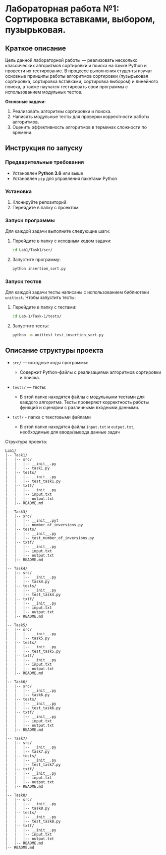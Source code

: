# Лабораторная работа №1: Сортировка вставками, выбором, пузырьковая.

## Краткое описание

Цель данной лабораторной работы — реализовать несколько классических алгоритмов сортировки и поиска на языке Python и провести их тестирование. В процессе выполнения студенты изучат основные принципы работы алгоритмов сортировки (пузырьковая сортировка, сортировка вставками, сортировка выбором) и линейного поиска, а также научатся тестировать свои программы с использованием модульных тестов.

**Основные задачи:**

1. Реализовать алгоритмы сортировки и поиска.
2. Написать модульные тесты для проверки корректности работы алгоритмов.
3. Оценить эффективность алгоритмов в терминах сложности по времени.

## Инструкция по запуску

### Предварительные требования

- Установлен **Python 3.6** или выше
- Установлен `pip` для управления пакетами Python

### Установка

1. Клонируйте репозиторий
2. Перейдите в папку с проектом

### Запуск программы

Для каждой задачи выполните следующие шаги:

1. Перейдите в папку с исходным кодом задачи:
   ```bash
   cd Lab1/Task1/scr/
   ```

2. Запустите программу:
   ```bash
   python insertion_sort.py
   ```

### Запуск тестов

Для каждой задачи тесты написаны с использованием библиотеки `unittest`. Чтобы запустить тесты:

1. Перейдите в папку с тестами:
   ```bash
   cd Lab-1/Task-1/tests/
   ```

2. Запустите тесты:
   ```bash
   python -m unittest test_insertion_sort.py
   ```

## Описание структуры проекта

- `src/` — исходные коды программы:
  - Содержит Python-файлы с реализациями алгоритмов сортировки и поиска.
  
- `tests/` — тесты:
  - В этой папке находятся файлы с модульными тестами для каждого алгоритма. Тесты проверяют корректность работы функций и сценарии с различными входными данными.
- `txtf/` - папка с текстовыми файлами
  - В этой папке находятся файлы `input.txt` и `output.txt`, необходимые для ввода/вывода данные задач 

Структура проекта:

```
Lab1/
|-- Task1/
|   |-- src/
|   |   |-- __init__.py
|   |   |-- task1.py
|   |-- tests/
|   |   |-- __init__.py
|   |   |-- test_task1.py
|   |-- txtf/
|   |   |-- __init__.py
|   |   |-- input.txt
|   |   |-- output.txt
|   |-- README.md
|
|-- Task3/
|   |-- src/
|   |   |-- __init__.pyt
|   |   |-- number_of_inversions.py
|   |-- tests/
|   |   |-- __init__.py
|   |   |-- test_number_of_inversions.py
|   |-- txtf/
|   |   |-- __init__.py
|   |   |-- input.txt
|   |   |-- output.txt
|   |-- README.md
|
|-- Task4/
|   |-- src/
|   |   |-- __init__.py
|   |   |-- task4.py
|   |-- tests/
|   |   |-- __init__.py
|   |   |-- test_task4.py
|   |-- txtf/
|   |   |-- __init__.py
|   |   |-- input.txt
|   |   |-- output.txt
|   |-- README.md
|
|-- Task5/
|   |-- src/
|   |   |-- __init__.py
|   |   |-- task5.py
|   |-- tests/
|   |   |-- __init__.py
|   |   |-- test_task5.py
|   |-- txtf/
|   |   |-- __init__.py
|   |   |-- input.txt
|   |   |-- output.txt
|   |-- README.md
|
|-- Task6/
|   |-- src/
|   |   |-- __init__.py
|   |   |-- task6.py
|   |-- tests/
|   |   |-- __init__.py
|   |   |-- test_task6.py
|   |-- txtf/
|   |   |-- __init__.py
|   |   |-- input.txt
|   |   |-- output.txt
|   |-- README.md
|
|-- Task7/
|   |-- src/
|   |   |-- __init__.py
|   |   |-- task7.py
|   |-- tests/
|   |   |-- __init__.py
|   |   |-- test_task7.py
|   |-- txtf/
|   |   |-- __init__.py
|   |   |-- input.txt
|   |   |-- output.txt
|   |-- README.md
|
|-- Task8/
|   |-- src/
|   |   |-- __init__.py
|   |   |-- task8.py
|   |-- tests/
|   |   |-- __init__.py
|   |   |-- test_task8.py
|   |-- txtf/
|   |   |-- __init__.py
|   |   |-- input.txt
|   |   |-- output.txt
|   |-- README.md
|-- README.md
```
